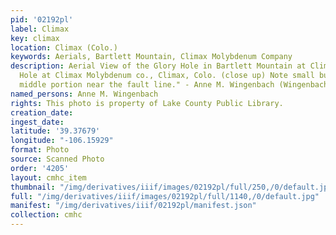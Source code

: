 ```yaml
---
pid: '02192pl'
label: Climax
key: climax
location: Climax (Colo.)
keywords: Aerials, Bartlett Mountain, Climax Molybdenum Company
description: Aerial View of the Glory Hole in Bartlett Mountain at Climax, "Glory
  Hole at Climax Molybdenum co., Climax, Colo. (close up) Note small building in upper
  middle portion near the fault line." - Anne M. Wingenbach (Wingenbach Collection)
named_persons: Anne M. Wingenbach
rights: This photo is property of Lake County Public Library.
creation_date: 
ingest_date: 
latitude: '39.37679'
longitude: "-106.15929"
format: Photo
source: Scanned Photo
order: '4205'
layout: cmhc_item
thumbnail: "/img/derivatives/iiif/images/02192pl/full/250,/0/default.jpg"
full: "/img/derivatives/iiif/images/02192pl/full/1140,/0/default.jpg"
manifest: "/img/derivatives/iiif/02192pl/manifest.json"
collection: cmhc
---
```

